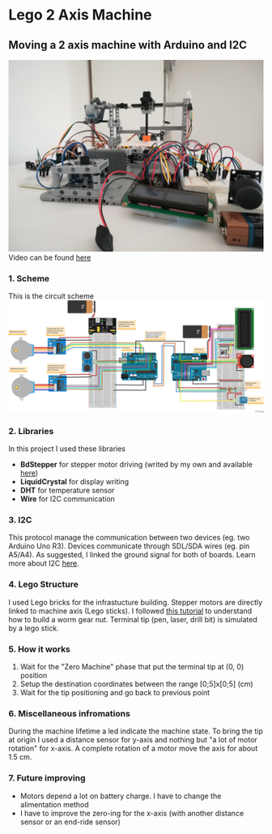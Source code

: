 # Lego 2 Axis Machine
## Moving a 2 axis machine with Arduino and I2C
![Lego 2 Axis Machine photo ](./img1.jpg)
Video can be found [here](https://www.youtube.com/watch?v=OcLfV5zg7JQ)

### 1. Scheme
This is the circuit scheme
![Lego 2 Axis Machine Scheme](./Lego%202%20Axis%20Machine.jpg)

### 2. Libraries
In this project I used these libraries
- **BdStepper** for stepper motor driving (writed by my own and available [here](https://github.com/andreaBidinost/projects/tree/master/Arduino/Stepper%20motor%20288BYJ-48))
- **LiquidCrystal** for display writing
- **DHT** for temperature sensor
- **Wire** for I2C communication

### 3. I2C
This protocol manage the communication between two devices (eg. two Arduino Uno R3).
Devices communicate through SDL/SDA wires (eg. pin A5/A4).
As suggested, I linked the ground signal for both of boards.
Learn more about I2C [here](https://www.arduino.cc/en/Tutorial/MasterReader).

### 4. Lego Structure
I used Lego bricks for the infrastucture building.
Stepper motors are directly linked to machine axis (Lego sticks).
I followed [this tutorial](https://www.youtube.com/watch?v=MFkKXEf306Q&t=7s) to understand how to build a worm gear nut.
Terminal tip (pen, laser, drill bit) is simulated by a lego stick.

### 5. How it works
1. Wait for the "Zero Machine" phase that put the terminal tip at (0, 0) position
2. Setup the destination coordinates between the range [0;5]x[0;5] (cm)
3. Wait for the tip positioning and go back to previous point

### 6. Miscellaneous infromations
During the machine lifetime a led indicate the machine state. 
To bring the tip at origin I used a distance sensor for y-axis and nothing but "a lot of motor rotation" for x-axis.
A complete rotation of a motor move the axis for about 1.5 cm.

### 7. Future improving
- Motors depend a lot on battery charge. I have to change the alimentation method
- I have to improve the zero-ing for the x-axis (with another distance sensor or an end-ride sensor)
